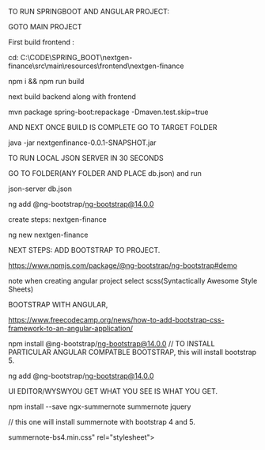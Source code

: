 
TO RUN SPRINGBOOT AND ANGULAR PROJECT:

GOTO MAIN PROJECT

First build frontend :

cd: C:\CODE\SPRING_BOOT\nextgen-finance\src\main\resources\frontend\nextgen-finance

npm i && npm run build

next build backend along with frontend

mvn package spring-boot:repackage -Dmaven.test.skip=true


AND NEXT ONCE BUILD IS COMPLETE GO TO TARGET FOLDER

java -jar nextgenfinance-0.0.1-SNAPSHOT.jar


TO RUN LOCAL JSON SERVER IN 30 SECONDS

GO TO FOLDER(ANY FOLDER AND PLACE db.json) and run

json-server db.json

ng add @ng-bootstrap/ng-bootstrap@14.0.0

create steps:
nextgen-finance

ng new nextgen-finance

NEXT STEPS: ADD BOOTSTRAP TO PROJECT.

https://www.npmjs.com/package/@ng-bootstrap/ng-bootstrap#demo

note when creating angular project select scss(Syntactically Awesome Style Sheets)

BOOTSTRAP WITH ANGULAR,

https://www.freecodecamp.org/news/how-to-add-bootstrap-css-framework-to-an-angular-application/

npm install @ng-bootstrap/ng-bootstrap@14.0.0 // TO INSTALL PARTICULAR ANGULAR COMPATBLE BOOTSTRAP, this will install bootstrap 5.

ng add @ng-bootstrap/ng-bootstrap@14.0.0


UI EDITOR/WYSWYOU GET WHAT YOU SEE IS WHAT YOU GET.

npm install --save ngx-summernote summernote jquery

// this one will install summernote with bootstrap 4 and 5.


summernote-bs4.min.css" rel="stylesheet">
<script src="https://cdn.jsdelivr.net/npm/summernote@0.8.18/dist/summernote-bs4.min.js"></scr


You can also use Summernote with Bootstrap 5 using summernote-bs5.js and summernote-bs5.css.


  "node_modules/summernote/dist/summernote-bs5.min.css
  
  C:\CODE\FINANCIAL_WEBSITE\nextgen-finance\node_modules\summernote\dist\summernote-bs5.min.css
  
  
    "node_modules/jquery/dist/jquery.min.js",
  "node_modules/summernote/dist/summernote-lite.min.js"
  
   "node_modules/bootstrap/dist/js/bootstrap.bundle.min.js"
   
    "node_modules/summernote/dist/summernote-lite.min.js"